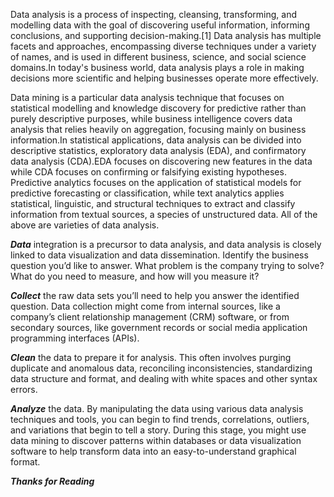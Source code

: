 Data analysis is a process of inspecting, cleansing, transforming, and modelling data with the goal of discovering useful information, informing conclusions, and supporting decision-making.[1] Data analysis has multiple facets and approaches, encompassing diverse techniques under a variety of names, and is used in different business, science, and social science domains.In today's business world, data analysis plays a role in making decisions more scientific and helping businesses operate more effectively.

Data mining is a particular data analysis technique that focuses on statistical modelling and knowledge discovery for predictive rather than purely descriptive purposes, while business intelligence covers data analysis that relies heavily on aggregation, focusing mainly on business information.In statistical applications, data analysis can be divided into descriptive statistics, exploratory data analysis (EDA), and confirmatory data analysis (CDA).EDA focuses on discovering new features in the data while CDA focuses on confirming or falsifying existing hypotheses. Predictive analytics focuses on the application of statistical models for predictive forecasting or classification, while text analytics applies statistical, linguistic, and structural techniques to extract and classify information from textual sources, a species of unstructured data. All of the above are varieties of data analysis.

_**Data**_ integration is a precursor to data analysis, and data analysis is closely linked to data visualization and data dissemination.
Identify the business question you’d like to answer. What problem is the company trying to solve? What do you need to measure, and how will you measure it? 

_**Collect**_ the raw data sets you’ll need to help you answer the identified question. Data collection might come from internal sources, like a company’s client relationship management (CRM) software, or from secondary sources, like government records or social media application programming interfaces (APIs). 

_**Clean**_ the data to prepare it for analysis. This often involves purging duplicate and anomalous data, reconciling inconsistencies, standardizing data structure and format, and dealing with white spaces and other syntax errors.

_**Analyze**_ the data. By manipulating the data using various data analysis techniques and tools, you can begin to find trends, correlations, outliers, and variations that begin to tell a story. During this stage, you might use data mining to discover patterns within databases or data visualization software to help transform data into an easy-to-understand graphical format.

_**Thanks for Reading**_

